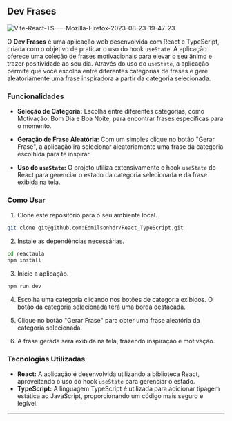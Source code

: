 ## Dev Frases

![Vite-React-TS-—-Mozilla-Firefox-2023-08-23-19-47-23](https://github.com/Edmilsonhdr/React_TypeScript/assets/92001139/793f53bd-7141-49ae-998c-d3f22db83557)

O **Dev Frases** é uma aplicação web desenvolvida com React e TypeScript, criada com o objetivo de praticar o uso do hook `useState`. A aplicação oferece uma coleção de frases motivacionais para elevar o seu ânimo e trazer positividade ao seu dia. Através do uso do `useState`, a aplicação permite que você escolha entre diferentes categorias de frases e gere aleatoriamente uma frase inspiradora a partir da categoria selecionada.

### Funcionalidades

- **Seleção de Categoria:** Escolha entre diferentes categorias, como Motivação, Bom Dia e Boa Noite, para encontrar frases específicas para o momento.

- **Geração de Frase Aleatória:** Com um simples clique no botão "Gerar Frase", a aplicação irá selecionar aleatoriamente uma frase da categoria escolhida para te inspirar.

- **Uso do `useState`:** O projeto utiliza extensivamente o hook `useState` do React para gerenciar o estado da categoria selecionada e da frase exibida na tela.

### Como Usar

1. Clone este repositório para o seu ambiente local.

```bash
git clone git@github.com:Edmilsonhdr/React_TypeScript.git
```

2. Instale as dependências necessárias.

```bash
cd reactaula
npm install
```

3. Inicie a aplicação.

```bash
npm run dev
```

4. Escolha uma categoria clicando nos botões de categoria exibidos. O botão da categoria selecionada terá uma borda destacada.

5. Clique no botão "Gerar Frase" para obter uma frase aleatória da categoria selecionada.

6. A frase gerada será exibida na tela, trazendo inspiração e motivação.

### Tecnologias Utilizadas

- **React:** A aplicação é desenvolvida utilizando a biblioteca React, aproveitando o uso do hook `useState` para gerenciar o estado.
- **TypeScript:** A linguagem TypeScript é utilizada para adicionar tipagem estática ao JavaScript, proporcionando um código mais seguro e legível.

---

